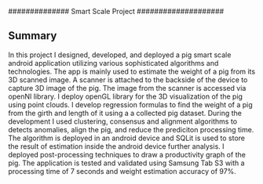 ############## Smart Scale Project ####################
## Summary
In this project I designed, developed, and deployed a pig smart scale android application utilizing various sophisticated algorithms and technologies. The app is mainly used to estimate the weight of a pig from its 3D scanned image. A scanner is attached to the backside of the device to capture 3D image of the pig. The image from the scanner is accessed via openNI library. I deploy openGL library for the 3D visualization of the pig using point clouds. I develop regression formulas to find the weight of a pig from the girth and length of it using a a collected pig dataset. During the development I used clustering, consensus and alignment algorithms to detects anomalies, align the pig, and reduce the prediciton processing time. The algorithm is deployed in an android device and SQLit is used to store the result of estimation inside the android device  further analysis. I deployed post-processing techniques to draw a productivity graph of the pig. The application is tested and validated using Samsung Tab S3 with a processing time of 7 seconds and weight estimation accuracy of 97%. 
